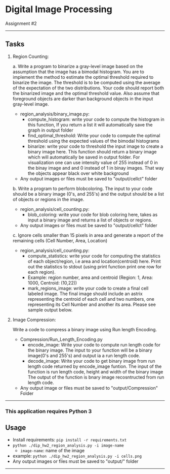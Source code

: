 # Digital Image Processing 
Assignment #2
_________________
## Tasks
1. Region Counting:

 	a. Write a program to binarize a gray-level image based on the assumption that the image has a bimodal histogram.  You are to implement the method to estimate the optimal threshold required to binarize the image. The threshold is to be computed using the average of the expectation of the two distributions. Your code should report both the binarized image and the optimal threshold value. Also assume that foreground objects are darker than background objects in the input gray-level image.
	- region_analysis/binary_image.py:
		- compute_histogram: write your code to compute the histogram in this function, If you return a list it will automatically save the graph in output folder
		- find_optimal_threshold: Write your code to compute the optimal threshold using the expected values of the bimodal histograms
		- binarize: write your code to threshold the input image to create a binary image here. This function should return a binary image which will automatically be saved in output folder. For visualization one can use intensity value of 255 instead of 0 in the binay image and and 0 instead of 1 in binay images. That way the objects appear black over white background
	- Any output images or files must be saved to "output/cellct" folder
  
 	b. Write a program to perform blobcoloring. The input to your code should be a binary image (0's, and 255's) and the output should be a list of objects or regions in the image.
	- region_analysis/cell_counting.py:
    	- blob_coloring: write your code for blob coloring here, takes as input a binary image and returns a list of objects or regions.
	- Any output images or files must be saved to "output/cellct" folder
  
 	c. Ignore cells smaller than 15 pixels in area and generate a report of the remaining cells (Cell Number, Area, Location)
	- region_analysis/cell_counting.py:
		- compute_statistics: write your code for computing the statistics of each object/region, i.e area and location(centroid) here. Print out the statistics to stdout (using print function print one row for each region).
		- Example: region number, area and centroid (Region: 1, Area: 1000, Centroid: (10,22))
		- mark_regions_image: write your code to create a final cell labeled image. The final image should include an astrix representing the centroid of each cell and two numbers, one representing its Cell Number and another its area. Please see sample output below.

2. Image Compression:

	Write a code to compress a binary image using Run length Encoding.
	- Compression/Run_Length_Encoding.py
		- encode_image: Write your code to compute run length code for the binary image. The input to your function will be a binary image(0's and 255's) and output ia a run length code.
		- decode_image: Write your code to get binary image from run length code returned by encode_image funtion. The input of the function is run length code, height and width of the binary image The output of the function is bnary image recosntructed from run length code.
	- Any output image or files must be saved to "output/Compression" Folder

_________________________________________________________________________________________________
### This application requires **Python 3**

## Usage
  -  Install requirements: `pip install -r requirements.txt `
  - `python ./dip_hw2_region_analysis.py -i image-name`
       - `image-name`: name of the image
  - example: `python ./dip_hw2_region_analysis.py -i cells.png`
  - Any output images or files must be saved to "output/" folder

_______________________________________________________________________________________
